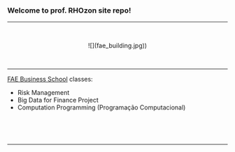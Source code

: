 ### Welcome to prof. RHOzon site repo!

***

&nbsp;

<center> ![](fae_building.jpg)) </center> 

&nbsp;

 ***
 
 [FAE Business School](https://fae.edu/) classes:


 
  - Risk Management
  - Big Data for Finance Project
  - Computation Programming (Programação Computacional)
      
&nbsp;

&nbsp;

***
